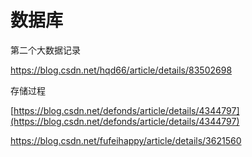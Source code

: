 # 数据库




第二个大数据记录




https://blog.csdn.net/hqd66/article/details/83502698






存储过程

[https://blog.csdn.net/defonds/article/details/4344797](https://blog.csdn.net/defonds/article/details/4344797)



https://blog.csdn.net/fufeihappy/article/details/3621560






